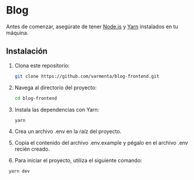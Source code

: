 # Blog

Antes de comenzar, asegúrate de tener [Node.js](https://nodejs.org/) y [Yarn](https://yarnpkg.com/) instalados en tu máquina.

## Instalación

1. Clona este repositorio:

   ```bash
   git clone https://github.com/varmenta/blog-frontend.git
   ```

2. Navega al directorio del proyecto:

   ```bash
   cd blog-frontend
   ```

3. Instala las dependencias con Yarn:

   ```bash
   yarn
   ```

4. Crea un archivo .env en la raíz del proyecto.
5. Copia el contenido del archivo .env.example y pégalo en el archivo .env recién creado.

6. Para iniciar el proyecto, utiliza el siguiente comando:

```bash
 yarn dev
```
